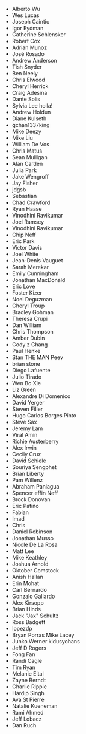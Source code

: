 * Alberto Wu
* Wes Lucas
* Joseph Caintic
* Igor Eydman
* Catherine Schlensker 
* Robert Cox
* Adrian Munoz
* José Rosado
* Andrew Anderson
* Tish Snyder
* Ben Neely
* Chris Elwood
* Cheryl Herrick
* Craig Adesina
* Dante Solis
* Sylvia Lee holla!
* Andrew Holdun
* Diane Kulseth
* gchan1337king
* Mike Deezy
* Mike Liu
* William De Vos
* Chris Matus
* Sean Mulligan
* Alan Carden
* Julia Park
* Jake Wengroff
* Jay Fisher
* jdgsb
* Sebastian
* Chad Crawford
* Ryan Haase
* Vinodhini Ravikumar
* Joel Ramsey
* Vinodhini Ravikumar
* Chip Neff
* Eric Park
* Victor Davis
* Joel White
* Jean-Denis Vauguet
* Sarah Merekar
* Emily Cunningham
* Jonathan MacDonald
* Eric Love
* Foster Kizer
* Noel Deguzman
* Cheryl Troup
* Bradley Gohman
* Theresa Crupi
* Dan William
* Chris Thompson
* Amber Dubin
* Cody z Chang
* Paul Henke
* Stan THE MAN Peev
* brian stone
* Diego Lafuente
* Julio Tirado
* Wen Bo Xie
* Liz Green
* Alexandre Di Domenico
* David Yerger
* Steven Filler
* Hugo Carlos Borges Pinto
* Steve Sax
* Jeremy Lam
* Viral Amin
* Richie Austerberry
* Alex Irwin
* Cecily Cruz
* David Schiele
* Souriya Sengphet
* Brian Liberty
* Pam Willenz
* Abraham Paniagua
* Spencer effin Neff
* Brock Donovan
* Eric Patiño
* Fabian
* Imad
* Chris
* Daniel Robinson
* Jonathan Musso
* Nicole De La Rosa
* Matt Lee
* Mike Keathley
* Joshua Arnold
* Oktober Comstock
* Anish Hallan
* Erin Mohat
* Carl Bernardo
* Gonzalo Gallardo
* Alex Kirsopp
* Brian Hinds
* Jack "Jax" Schultz
* Ross Badgett
* lopezdp
* Bryan Porras
Mike Lacey
* Junko Werner
kidusyohans
* Jeff D Rogers
* Fong Fan
* Randi Cagle
* Tim Ryan
* Melanie Eital 
* Zayne Berndt
* Charlie Ripple
* Hardip Singh
* Ava St Pierre
* Natalie Kueneman
* Rami Ahmed
* Jeff Lobacz
* Dan Ruch


